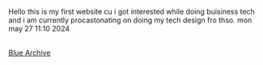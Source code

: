 Hello this is my first website cu i got interested while doing buisiness tech and i am currently procastonating on doing my tech design fro thso.
mon may 27 11:10 2024

<br><a href=page2.html> Blue Archive </a>
